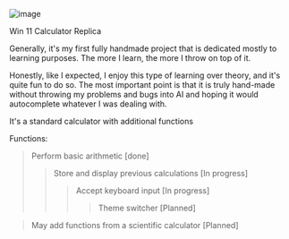 ![image](https://github.com/user-attachments/assets/60c49dfa-50a6-4d0e-853c-9ed154bce0ba)


Win 11 Calculator Replica 

Generally, it's my first fully handmade project that is dedicated mostly to learning purposes. 
The more I learn, the more I throw on top of it.

Honestly, like I expected, I enjoy this type of learning over theory, and it's quite fun to do so.
The most important point is that it is truly hand-made without throwing my problems and bugs into AI and hoping it would autocomplete whatever I was dealing with. 

It's a standard calculator with additional functions

Functions:


>  Perform basic arithmetic [done]
>> Store and display previous calculations [In progress]
>>>  Accept keyboard input [In progress]
>>>>  Theme switcher [Planned]

> May add functions from a scientific calculator [Planned]
